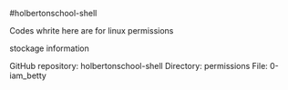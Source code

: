 #holbertonschool-shell

Codes whrite here are for linux permissions

stockage information

GitHub repository: holbertonschool-shell
Directory: permissions
File: 0-iam_betty
